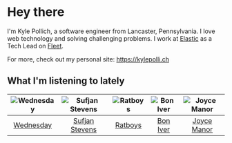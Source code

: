 # Hey there


I'm Kyle Pollich, a software engineer from Lancaster, Pennsylvania. I love web technology and solving challenging problems.
I work at [Elastic](https://www.elastic.co/) as a Tech Lead on [Fleet](https://www.elastic.co/guide/en/fleet/current/fleet-overview.html).

For more, check out my personal site: https://kylepolli.ch

## What I'm listening to lately

<!-- begin artists -->
  |![Wednesday](https://i.scdn.co/image/ab6761610000f1786be7d750f449d0e04196e179)|![Sufjan Stevens](https://i.scdn.co/image/ab6761610000f178b80dd6b23c5c04d62d9aa0c6)|![Ratboys](https://i.scdn.co/image/ab6761610000f17804eddff1ed28df0065c09448)|![Bon Iver](https://i.scdn.co/image/ab6761610000f17867be065df01f37a3880216be)|![Joyce Manor](https://i.scdn.co/image/ab6761610000f178b3f2a370b7c0ab22e199217c)|
  |:---:|:---:|:---:|:---:|:---:|
  |[Wednesday](https://open.spotify.com/artist/4j7DrazfBZLLD0OrVoAtEe)|[Sufjan Stevens](https://open.spotify.com/artist/4MXUO7sVCaFgFjoTI5ox5c)|[Ratboys](https://open.spotify.com/artist/1SoBNpuC0N4nvaQFENS0qf)|[Bon Iver](https://open.spotify.com/artist/4LEiUm1SRbFMgfqnQTwUbQ)|[Joyce Manor](https://open.spotify.com/artist/7qbvNcfTfckhCNM8NiR8nN)|
<!-- end artists -->
